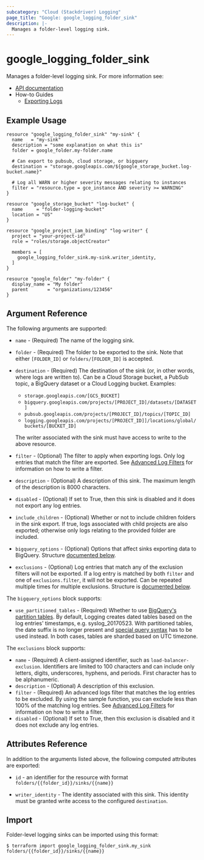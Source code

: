```yaml
---
subcategory: "Cloud (Stackdriver) Logging"
page_title: "Google: google_logging_folder_sink"
description: |-
  Manages a folder-level logging sink.
---
```


# google\_logging\_folder\_sink

Manages a folder-level logging sink. For more information see:
* [API documentation](https://cloud.google.com/logging/docs/reference/v2/rest/v2/folders.sinks)
* How-to Guides
    * [Exporting Logs](https://cloud.google.com/logging/docs/export)


## Example Usage

```hcl
resource "google_logging_folder_sink" "my-sink" {
  name   = "my-sink"
  description = "some explanation on what this is"
  folder = google_folder.my-folder.name

  # Can export to pubsub, cloud storage, or bigquery
  destination = "storage.googleapis.com/${google_storage_bucket.log-bucket.name}"

  # Log all WARN or higher severity messages relating to instances
  filter = "resource.type = gce_instance AND severity >= WARNING"
}

resource "google_storage_bucket" "log-bucket" {
  name     = "folder-logging-bucket"
  location = "US"
}

resource "google_project_iam_binding" "log-writer" {
  project = "your-project-id"
  role = "roles/storage.objectCreator"

  members = [
    google_logging_folder_sink.my-sink.writer_identity,
  ]
}

resource "google_folder" "my-folder" {
  display_name = "My folder"
  parent       = "organizations/123456"
}
```

## Argument Reference

The following arguments are supported:

* `name` - (Required) The name of the logging sink.

* `folder` - (Required) The folder to be exported to the sink. Note that either `[FOLDER_ID]` or `folders/[FOLDER_ID]` is
    accepted.

* `destination` - (Required) The destination of the sink (or, in other words, where logs are written to). Can be a
    Cloud Storage bucket, a PubSub topic, a BigQuery dataset or a Cloud Logging bucket. Examples:

    - `storage.googleapis.com/[GCS_BUCKET]`
    - `bigquery.googleapis.com/projects/[PROJECT_ID]/datasets/[DATASET]`
    - `pubsub.googleapis.com/projects/[PROJECT_ID]/topics/[TOPIC_ID]`
    - `logging.googleapis.com/projects/[PROJECT_ID]]/locations/global/buckets/[BUCKET_ID]`

    The writer associated with the sink must have access to write to the above resource.

* `filter` - (Optional) The filter to apply when exporting logs. Only log entries that match the filter are exported.
    See [Advanced Log Filters](https://cloud.google.com/logging/docs/view/advanced_filters) for information on how to
    write a filter.

* `description` - (Optional) A description of this sink. The maximum length of the description is 8000 characters.

* `disabled` - (Optional) If set to True, then this sink is disabled and it does not export any log entries.

* `include_children` - (Optional) Whether or not to include children folders in the sink export. If true, logs
    associated with child projects are also exported; otherwise only logs relating to the provided folder are included.

* `bigquery_options` - (Optional) Options that affect sinks exporting data to BigQuery. Structure [documented below](#nested_bigquery_options).

* `exclusions` - (Optional) Log entries that match any of the exclusion filters will not be exported. If a log entry is matched by both `filter` and one of `exclusions.filter`, it will not be exported.  Can be repeated multiple times for multiple exclusions. Structure is [documented below](#nested_exclusions).

<a name="nested_bigquery_options"></a>The `bigquery_options` block supports:

* `use_partitioned_tables` - (Required) Whether to use [BigQuery's partition tables](https://cloud.google.com/bigquery/docs/partitioned-tables).
    By default, Logging creates dated tables based on the log entries' timestamps, e.g. syslog_20170523. With partitioned
    tables, the date suffix is no longer present and [special query syntax](https://cloud.google.com/bigquery/docs/querying-partitioned-tables)
    has to be used instead. In both cases, tables are sharded based on UTC timezone.

<a name="nested_exclusions"></a>The `exclusions` block supports:

* `name` - (Required) A client-assigned identifier, such as `load-balancer-exclusion`. Identifiers are limited to 100 characters and can include only letters, digits, underscores, hyphens, and periods. First character has to be alphanumeric.
* `description` - (Optional) A description of this exclusion.
* `filter` - (Required) An advanced logs filter that matches the log entries to be excluded. By using the sample function, you can exclude less than 100% of the matching log entries. See [Advanced Log Filters](https://cloud.google.com/logging/docs/view/advanced_filters) for information on how to
    write a filter.
* `disabled` - (Optional) If set to True, then this exclusion is disabled and it does not exclude any log entries.

## Attributes Reference

In addition to the arguments listed above, the following computed attributes are
exported:

* `id` - an identifier for the resource with format `folders/{{folder_id}}/sinks/{{name}}`

* `writer_identity` - The identity associated with this sink. This identity must be granted write access to the
    configured `destination`.

## Import

Folder-level logging sinks can be imported using this format:

```
$ terraform import google_logging_folder_sink.my_sink folders/{{folder_id}}/sinks/{{name}}
```
